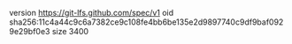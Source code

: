 version https://git-lfs.github.com/spec/v1
oid sha256:11c4a44c9c6a7382ce9c108fe4bb6be135e2d9897740c9df9baf0929e29bf0e3
size 3400
